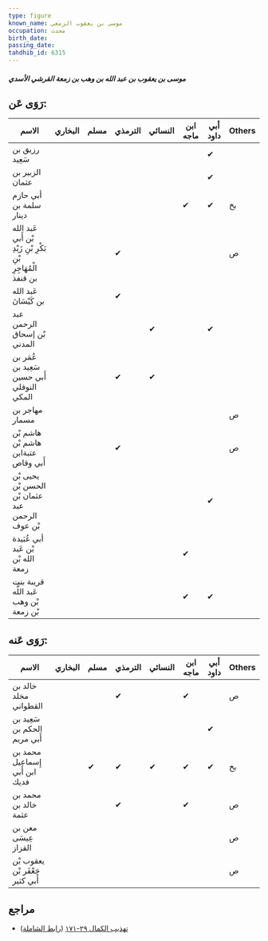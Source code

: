```yaml
---
type: figure
known_name: موسى بن يعقوب الزمعي
occupation: محدث
birth_date:
passing_date:
tahdhib_id: 6315
---
```

##### موسى بن يعقوب بن عبد الله بن وهب بن زمعة القرشي الأسدي

## رَوَى عَن:
| الاسم                                                           | البخاري | مسلم | الترمذي | النسائي | ابن ماجه | أبي داود | Others |
| --------------------------------------------------------------- | ------- | ---- | ------- | ------- | -------- | -------- | ------ |
| رزيق بن سَعِيد                                                  |         |      |         |         |          | ✔        |        |
| الزبير بن عثمان                                                 |         |      |         |         |          | ✔        |        |
| أبي حازم سلمة بن دينار                                          |         |      |         |         | ✔        | ✔        | بخ     |
| عَبد الله بْن أَبي بَكْرِ بْنِ زَيْدِ بْنِ الْمُهَاجِرِ بن قنفذ |         |      | ✔       |         |          |          | ص      |
| عَبد الله بن كَيْسَانَ                                          |         |      | ✔       |         |          |          |        |
| عبد الرحمن بْن إسحاق المدني                                     |         |      |         | ✔       |          | ✔        |        |
| عُمَر بن سَعِيد بن أَبي حسين النوفلي المكي                      |         |      | ✔       | ✔       |          |          |        |
| مهاجر بن مسمار                                                  |         |      |         |         |          |          | ص      |
| هاشم بْن هاشم بْن عتبةابن أَبي وقاص                             |         |      | ✔       |         |          |          | ص      |
| يحيى بْن الحسن بْن عثمان بْن عبد الرحمن بْن عوف                 |         |      |         |         |          | ✔        |        |
| أبي عُبَيدة بْن عَبد الله بْن زمعة                              |         |      |         |         | ✔        |          |        |
| قريبة بنت عَبد اللَّه بْن وهب بْن زمعة                          |         |      |         |         | ✔        | ✔        |        |
## رَوَى عَنه:
| الاسم                           | البخاري | مسلم | الترمذي | النسائي | ابن ماجه | أبي داود | Others |
| ------------------------------- | ------- | ---- | ------- | ------- | -------- | -------- | ------ |
| خالد بن مخلد القطواني           |         |      | ✔       |         | ✔        |          | ص      |
| سَعِيد بن الحكم بن أَبي مريم    |         |      |         |         |          | ✔        |        |
| محمد بن إِسماعيل ابن أَبي فديك  |         | ✔    | ✔       | ✔       | ✔        | ✔        | بخ     |
| محمد بن خالد بن عثمة            |         |      | ✔       |         | ✔        |          | ص      |
| معن بن عِيسَى القزاز            |         |      |         |         |          |          | ص      |
| يعقوب بْن جَعْفَر بْن أَبي كثير |         |      |         |         |          |          | ص      |
## مراجع
- [تهذيب الكمال ٢٩-١٧١](obsidian://open?vault=Tahdhib-al-Kamal&file=Figures/٦٣١٥-موسى%20بن%20يعقوب%20بن%20عبد%20الله%20بن%20وهب%20بن%20زمعة%20القرشي%20الأسدي) ([رابط الشاملة](https://shamela.ws/book/3722/15742))